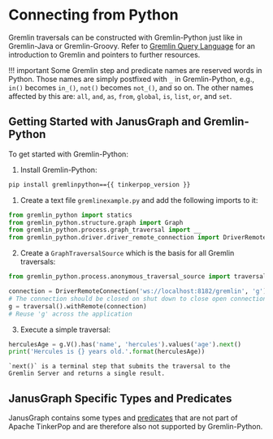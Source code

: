 # Connecting from Python

Gremlin traversals can be constructed with Gremlin-Python just like in
Gremlin-Java or Gremlin-Groovy. Refer to [Gremlin Query Language](../basics/gremlin.md) for an
introduction to Gremlin and pointers to further resources.

!!! important
    Some Gremlin step and predicate names are reserved words in Python.
    Those names are simply postfixed with `_` in Gremlin-Python, e.g.,
    `in()` becomes `in_()`, `not()` becomes `not_()`, and so on. The other
    names affected by this are: `all`, `and`, `as`, `from`, `global`,
    `is`, `list`, `or`, and `set`.

## Getting Started with JanusGraph and Gremlin-Python

To get started with Gremlin-Python:

1.  Install Gremlin-Python:
```bash
pip install gremlinpython=={{ tinkerpop_version }}
```
1.  Create a text file `gremlinexample.py` and add the following imports
    to it:
```python
from gremlin_python import statics
from gremlin_python.structure.graph import Graph
from gremlin_python.process.graph_traversal import __
from gremlin_python.driver.driver_remote_connection import DriverRemoteConnection
```

2.  Create a `GraphTraversalSource` which is the basis for all Gremlin
    traversals:
```python
from gremlin_python.process.anonymous_traversal_source import traversal

connection = DriverRemoteConnection('ws://localhost:8182/gremlin', 'g')
# The connection should be closed on shut down to close open connections with connection.close()
g = traversal().withRemote(connection)
# Reuse 'g' across the application
```

3.  Execute a simple traversal:
```python
herculesAge = g.V().has('name', 'hercules').values('age').next()
print('Hercules is {} years old.'.format(herculesAge))
```
    `next()` is a terminal step that submits the traversal to the
    Gremlin Server and returns a single result.

## JanusGraph Specific Types and Predicates

JanusGraph contains some types and [predicates](../index-backend/search-predicates.md) that
are not part of Apache TinkerPop and are therefore also not supported by
Gremlin-Python.
